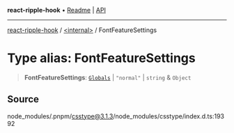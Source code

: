 **react-ripple-hook** • [Readme](../../README.md) \| [API](../../globals.md)

***

[react-ripple-hook](../../README.md) / [\<internal\>](../README.md) / FontFeatureSettings

# Type alias: FontFeatureSettings

> **FontFeatureSettings**: [`Globals`](Globals.md) \| `"normal"` \| `string` & `Object`

## Source

node\_modules/.pnpm/csstype@3.1.3/node\_modules/csstype/index.d.ts:19392
